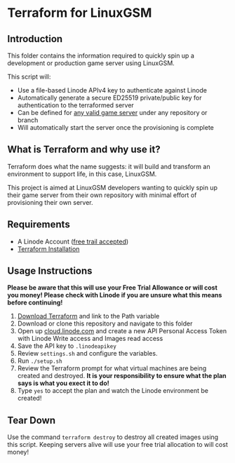 # Terraform for LinuxGSM

## Introduction
This folder contains the information required to quickly spin up a development or production game server using LinuxGSM. 

This script will: 
* Use a file-based Linode APIv4 key to authenticate against Linode
* Automatically generate a secure ED25519 private/public key for authentication to the terraformed server
* Can be defined for [any valid game server](https://github.com/GameServerManagers/LinuxGSM/blob/master/lgsm/data/serverlist.csv) under any repository or branch
* Will automatically start the server once the provisioning is complete

## What is Terraform and why use it?
 Terraform does what the name suggests: it will build and transform an environment to support life, in this case, LinuxGSM. 
 
 This project is aimed at LinuxGSM developers wanting to quickly spin up their game server from their own repository with minimal effort of provisioning their own server. 
 
## Requirements
* A Linode Account ([free trail accepted](https://linuxgsm.com/lgsm-linode))
* [Terraform Installation](https://learn.hashicorp.com/terraform/getting-started/install)

## Usage Instructions

**Please be aware that this will use your Free Trial Allowance or will cost you money! Please check with Linode if you are unsure what this means before continuing!**

1. [Download Terraform](https://learn.hashicorp.com/terraform/getting-started/install) and link to the Path variable
2. Download or clone this repository and navigate to this folder
3. Open up [cloud.linode.com](https://cloud.linode.com/profile/tokens) and create a new API Personal Access Token with Linode Write access and Images read access
4. Save the API key to `.linodeapikey`
5. Review `settings.sh` and configure the variables. 
6. Run `./setup.sh`
7. Review the Terraform prompt for what virtual machines are being created and destroyed. **It is your responsibility to ensure what the plan says is what you exect it to do!**
8. Type `yes` to accept the plan and watch the Linode environment be created! 

## Tear Down
Use the command `terraform destroy` to destroy all created images using this script. Keeping servers alive will use your free trial allocation to will cost money!
